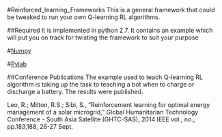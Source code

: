 
#Reinforced_learning_Frameworks
This is a general framework that could be tweaked to run your own Q-learning RL algorithms.

##Required
It is implemented in python 2.7. It contains an example which will put you on track for twisting the framework to suit your purpose

#[Numpy](http://www.numpy.org/)

#[Pylab](http://wiki.scipy.org/PyLab)

##Conference Publications 
The example used to teach Q-learning RL algorithm is taking up the task to teaching a bot when to charge or discharge a battery. The results were published.

Leo, R.; Milton, R.S.; Sibi, S., ”Reinforcement learning for optimal energy management of a solar microgrid,”
Global Humanitarian Technology Conference - South Asia Satellite (GHTC-SAS), 2014 IEEE
vol., no., pp.183,188, 26-27 Sept.




